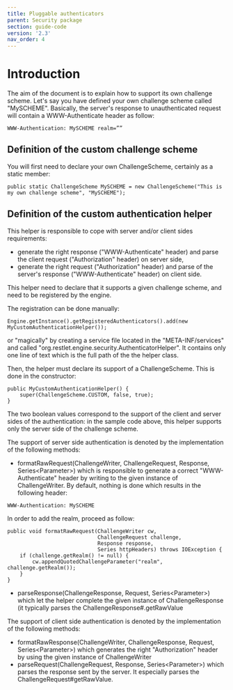```yaml
---
title: Pluggable authenticators
parent: Security package
section: guide-code
version: '2.3'
nav_order: 4
---
```

# Introduction

The aim of the document is to explain how to support its own challenge
scheme. Let's say you have defined your own challenge scheme called
"MySCHEME". Basically, the server's response to unauthenticated request
will contain a WWW-Authenticate header as follow:

<pre class="language-ini"><code class="language-ini">WWW-Authentication: MySCHEME realm=”<realm>”
</code></pre>

## Definition of the custom challenge scheme

You will first need to declare your own ChallengeScheme, certainly as a
static member:

<pre class="language-java"><code class="language-java">public static ChallengeScheme MySCHEME = new ChallengeScheme("This is my own challenge scheme", "MySCHEME");
</code></pre>

## Definition of the custom authentication helper

This helper is responsible to cope with server and/or client sides
requirements:

-   generate the right response ("WWW-Authenticate" header) and parse
    the client request ("Authorization" header) on server side,
-   generate the right request ("Authorization" header) and parse of the
    server's response ("WWW-Authenticate" header) on client side.

This helper need to declare that it supports a given challenge scheme,
and need to be registered by the engine.

The registration can be done manually:

<pre class="language-java"><code class="language-java">Engine.getInstance().getRegisteredAuthenticators().add(new MyCustomAuthenticationHelper());
</code></pre>

or "magically" by creating a service file located in the
"META-INF/services" and called
"org.restlet.engine.security.AuthenticatorHelper". It contains only one
line of text which is the full path of the the helper class.

Then, the helper must declare its support of a ChallengeScheme. This is
done in the constructor:

<pre class="language-java"><code class="language-java">public MyCustomAuthenticationHelper() {
    super(ChallengeScheme.CUSTOM, false, true);
}
</code></pre>

The two boolean values correspond to the support of the client and
server sides of the authentication: in the sample code above, this
helper supports only the server side of the challenge scheme.

The support of server side authentication is denoted by the
implementation of the following methods:

-   formatRawRequest(ChallengeWriter, ChallengeRequest, Response,
    Series\<Parameter\>) which is responsible to generate a correct
    "WWW-Authenticate" header by writing to the given instance of
    ChallengeWriter. By default, nothing is done which results in the
    following header:

<pre class="language-ini"><code class="language-ini">WWW-Authentication: MySCHEME
</code></pre>

In order to add the realm, proceed as follow:

<pre class="language-java"><code class="language-java">public void formatRawRequest(ChallengeWriter cw,
                             ChallengeRequest challenge,
                             Response response,
                             Series<Parameter> httpHeaders) throws IOException {
    if (challenge.getRealm() != null) {
        cw.appendQuotedChallengeParameter("realm", challenge.getRealm());
    }
}
</code></pre>

-   parseResponse(ChallengeResponse, Request, Series\<Parameter\>) which
    let the helper complete the given instance of ChallengeResponse (it
    typically parses the ChallengeResponse\#.getRawValue

The support of client side authentication is denoted by the
implementation of the following methods:

-   formatRawResponse(ChallengeWriter, ChallengeResponse, Request,
    Series\<Parameter\>) which generates the right "Authorization"
    header by using the given instance of ChallengeWriter
-   parseRequest(ChallengeRequest, Response, Series\<Parameter\>) which
    parses the response sent by the server. It especially parses the
    ChallengeRequest\#getRawValue.
